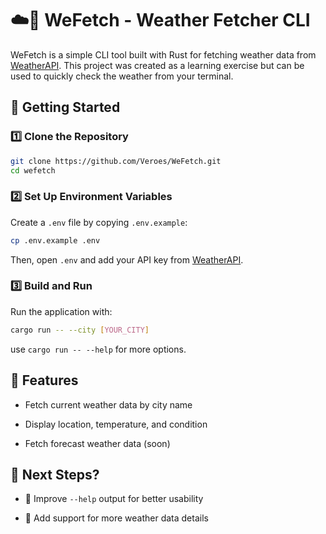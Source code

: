 # ☁️🛜 WeFetch - Weather Fetcher CLI

WeFetch is a simple CLI tool built with Rust for fetching weather data from [WeatherAPI](https://www.weatherapi.com/). This project was created as a learning exercise but can be used to quickly check the weather from your terminal.

## 🚀 Getting Started

### 1️⃣ Clone the Repository

```sh
git clone https://github.com/Veroes/WeFetch.git
cd wefetch
```

### 2️⃣ Set Up Environment Variables

Create a `.env` file by copying `.env.example`:

```sh
cp .env.example .env
```

Then, open `.env` and add your API key from [WeatherAPI](https://www.weatherapi.com/).

### 3️⃣ Build and Run

Run the application with:

```sh
cargo run -- --city [YOUR_CITY]
```

use `cargo run -- --help` for more options.

## 📌 Features

- Fetch current weather data by city name

- Display location, temperature, and condition

- Fetch forecast weather data (soon)

## 🧩 Next Steps?

- 🎯 Improve `--help` output for better usability

- 🎯 Add support for more weather data details